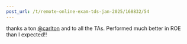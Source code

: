 ```yaml
---
post_url: /t/remote-online-exam-tds-jan-2025/168832/54
---
```

thanks a ton [@carlton](/u/carlton) and to all the TAs. Performed much better in ROE than I expected!!